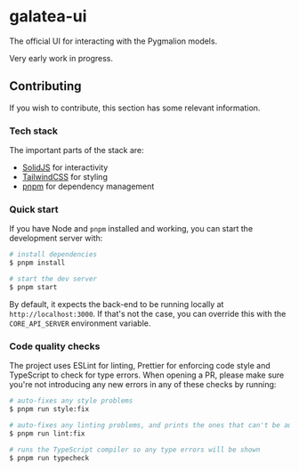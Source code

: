 # galatea-ui

The official UI for interacting with the Pygmalion models.

Very early work in progress.

## Contributing

If you wish to contribute, this section has some relevant information.

### Tech stack

The important parts of the stack are:

- [SolidJS](https://www.solidjs.com/) for interactivity
- [TailwindCSS](https://tailwindcss.com/) for styling
- [pnpm](https://pnpm.io/) for dependency management

### Quick start

If you have Node and `pnpm` installed and working, you can start the development server with:

```bash
# install dependencies
$ pnpm install

# start the dev server
$ pnpm start
```

By default, it expects the back-end to be running locally at `http://localhost:3000`. If that's not the case, you can override this with the `CORE_API_SERVER` environment variable.

### Code quality checks

The project uses ESLint for linting, Prettier for enforcing code style and TypeScript to check for type errors. When opening a PR, please make sure you're not introducing any new errors in any of these checks by running:

```bash
# auto-fixes any style problems
$ pnpm run style:fix

# auto-fixes any linting problems, and prints the ones that can't be auto-fixed
$ pnpm run lint:fix

# runs the TypeScript compiler so any type errors will be shown
$ pnpm run typecheck
```
